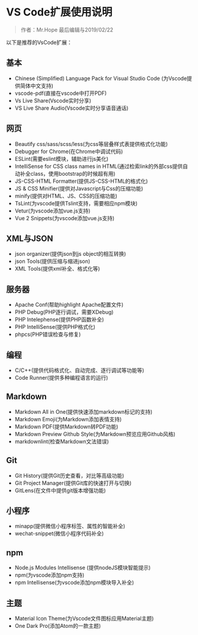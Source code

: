 # VS Code扩展使用说明

> 作者：Mr.Hope 最后编辑与2019/02/22

以下是推荐的VsCode扩展：

## 基本

- Chinese (Simplified) Language Pack for Visual Studio Code (为Vscode提供简体中文支持)
- vscode-pdf(直接在vscode中打开PDF)
- Vs Live Share(Vscode实时分享)
- VS Live Share Audio(Vscode实时分享语音通话)

## 网页

- Beautify css/sass/scss/less(为css等层叠样式表提供格式化功能)
- Debugger for Chrome(在Chrome中调试代码)
- ESLint(需要eslint模块，辅助进行js美化)
- IntelliSense for CSS class names in HTML(通过检索link的外部css提供自动补全class，使用bootstrap的时候超有用)
- JS-CSS-HTML Formatter(提供JS-CSS-HTML的格式化)
- JS & CSS Minifier(提供对Javascript与Css的压缩功能)
- minify(提供对HTML、JS、CSS的压缩功能)
- TsLint(为vscode提供Tslint支持，需要相应npm模块)
- Vetur(为vscode添加vue.js支持)
- Vue 2 Snippets(为vscode添加vue.js支持)

## XML与JSON

- json organizer(提供json到js object的相互转换)
- json Tools(提供压缩与缩进json)
- XML Tools(提供xml补全、格式化等)

## 服务器

- Apache Conf(帮助highlight Apache配置文件)
- PHP Debug(PHP逐行调试，需要XDebug)
- PHP Intelephense(提供PHP函数补全)
- PHP IntelliSense(提供PHP格式化)
- phpcs(PHP错误检查与修复)

## 编程

- C/C++(提供代码格式化、自动完成、逐行调试等功能等)
- Code Runner(提供多种编程语言的运行)

## Markdown

- Markdown All in One(提供快速添加markdown标记的支持)
- Markdown Emoji(为Markdown添加表情支持)
- Markdown PDF(提供Markdown转PDF功能)
- Markdown Preview Github Style(为Markdown预览应用Github风格)
- markdownlint(检查Markdown文法错误)

## Git

- Git History(提供Git历史查看，对比等高级功能)
- Git Project Manager(提供Git库的快速打开与切换)
- GitLens(在文件中提供git版本增强功能)

## 小程序

- minapp(提供微信小程序标签、属性的智能补全)
- wechat-snippet(微信小程序代码补全)

## npm

- Node.js Modules Intellisense (提供nodeJS模块智能提示)
- npm(为vscode添加npm支持)
- npm Intellisense(为vscode添加npm模块导入补全)

## 主题

- Material Icon Theme(为Vscode文件图标应用Material主题)
- One Dark Pro(添加Atom的一款主题)